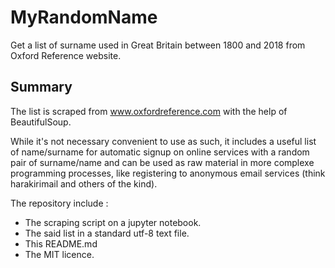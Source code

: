 # MyRandomName
Get a list of surname used in Great Britain between 1800 and 2018 from Oxford Reference website.

## Summary

The list is scraped from www.oxfordreference.com with the help of BeautifulSoup. 

While it's not necessary convenient to use as such, it includes a useful list of name/surname 
for automatic signup on online services with a random pair of surname/name and can be used as 
raw material in more complexe programming processes, like registering to anonymous email services 
(think harakirimail and others of the kind). 

The repository include :

- The scraping script on a jupyter notebook.
- The said list in a standard utf-8 text file.
- This README.md
- The MIT licence.

